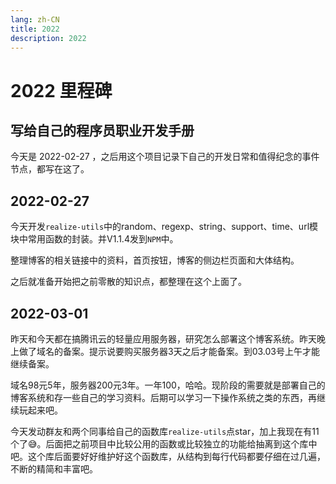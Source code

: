 ```yaml
---
lang: zh-CN
title: 2022
description: 2022
---
```


# 2022 里程碑

## 写给自己的程序员职业开发手册
今天是 2022-02-27 ，之后用这个项目记录下自己的开发日常和值得纪念的事件节点，都写在这了。

## 2022-02-27
今天开发`realize-utils`中的random、regexp、string、support、time、url模块中常用函数的封装。并V1.1.4发到`NPM`中。

整理博客的相关链接中的资料，首页按钮，博客的侧边栏页面和大体结构。

之后就准备开始把之前零散的知识点，都整理在这个上面了。

## 2022-03-01
昨天和今天都在搞腾讯云的轻量应用服务器，研究怎么部署这个博客系统。昨天晚上做了域名的备案。提示说要购买服务器3天之后才能备案。到03.03号上午才能继续备案。

域名98元5年，服务器200元3年。一年100，哈哈。现阶段的需要就是部署自己的博客系统和存一些自己的学习资料。后期可以学习一下操作系统之类的东西，再继续玩起来吧。

今天发动群友和两个同事给自己的函数库`realize-utils`点star，加上我现在有11个了😅。后面把之前项目中比较公用的函数或比较独立的功能给抽离到这个库中吧。这个库后面要好好维护好这个函数库，从结构到每行代码都要仔细在过几遍，不断的精简和丰富吧。